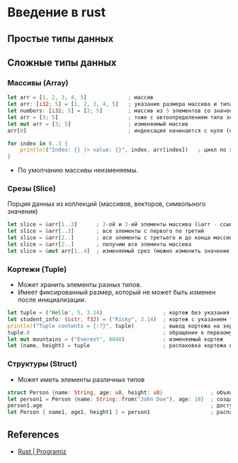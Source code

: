 # Введение в rust

## Простые типы данных

## Сложные типы данных

### Массивы (Array)
```rust
let arr = [1, 2, 3, 4, 5]             ; массив
let arr: [i32; 5] = [1, 2, 3, 4, 5]   ; указание размера массива и типа его элементов
let numbers: [i32; 5] = [3; 5]        ; массив из 5 элементов со значениями по умолчанию равными 3
let arr = [3; 5]                      ; тоже с автоопределением типа элементов
let mut arr = [3; 5]                  ; изменяемый массив
arr[0]                                ; индексация начинается с нуля (обращение к первому элементу)

for index in 0..3 {
    println!("Index: {} |> value: {}", index, arr[index])   ; цикл по элементам массива
}
```
* По умолчанию массивы неизменяемы.

### Срезы (Slice)
Порция данных из коллекций (массивов, векторов, символьного значения)
```rust
let slice = &arr[1..3]      ; 2-ой и 3-ий элементы массива (&arr - ссылка на массив)
let slice = &arr[..3]       ; все элементы с первого по третий
let slice = &arr[2..]       ; все элементы с третьего и до конца массива
let slice = &arr[2..]       ; получим все элементы массива
let slice = &mut arr[1..4]  ; изменяемый срез (можно изменить значение внутри среза - массив должен быть изменяемым)
```

### Кортежи (Tuple)
* Может хранить элементы разных типов.
* Имеет фиксированный размер, который не может быть изменен после инициализации.
```rust
let tuple = ('Hello', 5, 3.14)                   ; кортеж без указания типа элементов
let student_info: (&str, f32) = ("Ricky", 3.14)  ; кортеж с указанием типа элементов
println!("Tuple contents = {:?}", tuple)         ; вывод кортежа на экран
tuple.0                                          ; обращение к перваому элементу
let mut mountains = ("Everest", 8848)            ; изменяемый кортеж
let (name, height) = tuple                       ; распаковка кортежа в переменные
```

### Структуры (Struct)
* Может иметь элементы различных типов
```rust
struct Person {name: String, age: u8, height: u8}               ; объявление структуры
let person1 = Person {name: String::from("John Doe"), age: 18}  ; создание экзмепляра структуры  
person1.age                                                     ; доступ к полю структуры
let Person { name1, age1, height1 } = person1                   ; распаковка структуры в указанные переменные
```

## References
* [Rust | Programiz](https://www.programiz.com/rust/getting-started)
